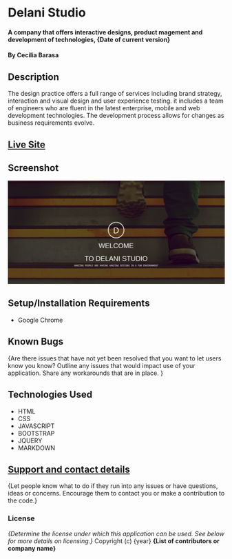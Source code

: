 # Delani Studio
#### A company that offers interactive designs, product magement and development of technologies, {Date of current version}
#### By **Cecilia Barasa**
## Description
The design practice offers a full range of services including brand strategy, interaction and visual design and user experience testing. it includes a team of  engineers who are fluent in the latest enterprise, mobile and web development technologies. The development process allows for changes as business requirements evolve.
## [Live Site](https://github.com/cecibarasa/Delani-studio)
## Screenshot
![](shot.png)
## Setup/Installation Requirements
* Google Chrome

## Known Bugs
{Are there issues that have not yet been resolved that you want to let users know you know? Outline any issues that would impact use of your application. Share any workarounds that are in place. }
## Technologies Used
* HTML
* CSS
* JAVASCRIPT
* BOOTSTRAP
* JQUERY
* MARKDOWN
## [Support and contact details](cecbarasa@gmail.com)
{Let people know what to do if they run into any issues or have questions, ideas or concerns.  Encourage them to contact you or make a contribution to the code.}
### License
*{Determine the license under which this application can be used.  See below for more details on licensing.}*
Copyright (c) {year} **{List of contributors or company name}**